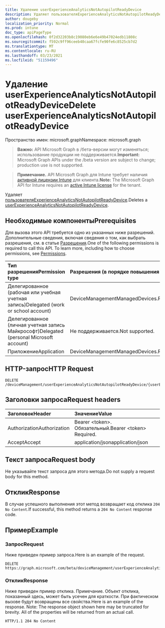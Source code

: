 ```yaml
---
title: Удаление userExperienceAnalyticsNotAutopilotReadyDevice
description: Удаляет пользователяExperienceAnalyticsNotAutopilotReadyDevice.
author: dougeby
localization_priority: Normal
ms.prod: intune
doc_type: apiPageType
ms.openlocfilehash: 0f2d32203b8c19080eb6e6e49b47024edb11808c
ms.sourcegitcommit: f592c9ff96ceeb40caa67fcfe90fe6c8525cb7d2
ms.translationtype: MT
ms.contentlocale: ru-RU
ms.lasthandoff: 03/23/2021
ms.locfileid: "51159496"
---
```

# <a name="delete-userexperienceanalyticsnotautopilotreadydevice"></a><span data-ttu-id="53cad-103">Удаление userExperienceAnalyticsNotAutopilotReadyDevice</span><span class="sxs-lookup"><span data-stu-id="53cad-103">Delete userExperienceAnalyticsNotAutopilotReadyDevice</span></span>

<span data-ttu-id="53cad-104">Пространство имен: microsoft.graph</span><span class="sxs-lookup"><span data-stu-id="53cad-104">Namespace: microsoft.graph</span></span>

> <span data-ttu-id="53cad-105">**Важно:** API Microsoft Graph в /бета-версии могут изменяться; использование продукции не поддерживается.</span><span class="sxs-lookup"><span data-stu-id="53cad-105">**Important:** Microsoft Graph APIs under the /beta version are subject to change; production use is not supported.</span></span>

> <span data-ttu-id="53cad-106">**Примечание.** API Microsoft Graph для Intune требует наличия [активной лицензии Intune](https://go.microsoft.com/fwlink/?linkid=839381) для клиента.</span><span class="sxs-lookup"><span data-stu-id="53cad-106">**Note:** The Microsoft Graph API for Intune requires an [active Intune license](https://go.microsoft.com/fwlink/?linkid=839381) for the tenant.</span></span>

<span data-ttu-id="53cad-107">Удаляет [пользователяExperienceAnalyticsNotAutopilotReadyDevice](../resources/intune-devices-userexperienceanalyticsnotautopilotreadydevice.md).</span><span class="sxs-lookup"><span data-stu-id="53cad-107">Deletes a [userExperienceAnalyticsNotAutopilotReadyDevice](../resources/intune-devices-userexperienceanalyticsnotautopilotreadydevice.md).</span></span>

## <a name="prerequisites"></a><span data-ttu-id="53cad-108">Необходимые компоненты</span><span class="sxs-lookup"><span data-stu-id="53cad-108">Prerequisites</span></span>
<span data-ttu-id="53cad-p101">Для вызова этого API требуется одно из указанных ниже разрешений. Дополнительные сведения, включая сведения о том, как выбрать разрешения, см. в статье [Разрешения](/graph/permissions-reference).</span><span class="sxs-lookup"><span data-stu-id="53cad-p101">One of the following permissions is required to call this API. To learn more, including how to choose permissions, see [Permissions](/graph/permissions-reference).</span></span>

|<span data-ttu-id="53cad-111">Тип разрешения</span><span class="sxs-lookup"><span data-stu-id="53cad-111">Permission type</span></span>|<span data-ttu-id="53cad-112">Разрешения (в порядке повышения привилегий)</span><span class="sxs-lookup"><span data-stu-id="53cad-112">Permissions (from least to most privileged)</span></span>|
|:---|:---|
|<span data-ttu-id="53cad-113">Делегированное (рабочая или учебная учетная запись)</span><span class="sxs-lookup"><span data-stu-id="53cad-113">Delegated (work or school account)</span></span>|<span data-ttu-id="53cad-114">DeviceManagementManagedDevices.ReadWrite.All</span><span class="sxs-lookup"><span data-stu-id="53cad-114">DeviceManagementManagedDevices.ReadWrite.All</span></span>|
|<span data-ttu-id="53cad-115">Делегированное (личная учетная запись Майкрософт)</span><span class="sxs-lookup"><span data-stu-id="53cad-115">Delegated (personal Microsoft account)</span></span>|<span data-ttu-id="53cad-116">Не поддерживается.</span><span class="sxs-lookup"><span data-stu-id="53cad-116">Not supported.</span></span>|
|<span data-ttu-id="53cad-117">Приложение</span><span class="sxs-lookup"><span data-stu-id="53cad-117">Application</span></span>|<span data-ttu-id="53cad-118">DeviceManagementManagedDevices.ReadWrite.All</span><span class="sxs-lookup"><span data-stu-id="53cad-118">DeviceManagementManagedDevices.ReadWrite.All</span></span>|

## <a name="http-request"></a><span data-ttu-id="53cad-119">HTTP-запрос</span><span class="sxs-lookup"><span data-stu-id="53cad-119">HTTP Request</span></span>
<!-- {
  "blockType": "ignored"
}
-->
``` http
DELETE /deviceManagement/userExperienceAnalyticsNotAutopilotReadyDevice/{userExperienceAnalyticsNotAutopilotReadyDeviceId}
```

## <a name="request-headers"></a><span data-ttu-id="53cad-120">Заголовки запроса</span><span class="sxs-lookup"><span data-stu-id="53cad-120">Request headers</span></span>
|<span data-ttu-id="53cad-121">Заголовок</span><span class="sxs-lookup"><span data-stu-id="53cad-121">Header</span></span>|<span data-ttu-id="53cad-122">Значение</span><span class="sxs-lookup"><span data-stu-id="53cad-122">Value</span></span>|
|:---|:---|
|<span data-ttu-id="53cad-123">Authorization</span><span class="sxs-lookup"><span data-stu-id="53cad-123">Authorization</span></span>|<span data-ttu-id="53cad-124">Bearer &lt;token&gt;. Обязательный.</span><span class="sxs-lookup"><span data-stu-id="53cad-124">Bearer &lt;token&gt; Required.</span></span>|
|<span data-ttu-id="53cad-125">Accept</span><span class="sxs-lookup"><span data-stu-id="53cad-125">Accept</span></span>|<span data-ttu-id="53cad-126">application/json</span><span class="sxs-lookup"><span data-stu-id="53cad-126">application/json</span></span>|

## <a name="request-body"></a><span data-ttu-id="53cad-127">Текст запроса</span><span class="sxs-lookup"><span data-stu-id="53cad-127">Request body</span></span>
<span data-ttu-id="53cad-128">Не указывайте текст запроса для этого метода.</span><span class="sxs-lookup"><span data-stu-id="53cad-128">Do not supply a request body for this method.</span></span>

## <a name="response"></a><span data-ttu-id="53cad-129">Отклик</span><span class="sxs-lookup"><span data-stu-id="53cad-129">Response</span></span>
<span data-ttu-id="53cad-130">В случае успешного выполнения этот метод возвращает код отклика `204 No Content`.</span><span class="sxs-lookup"><span data-stu-id="53cad-130">If successful, this method returns a `204 No Content` response code.</span></span>

## <a name="example"></a><span data-ttu-id="53cad-131">Пример</span><span class="sxs-lookup"><span data-stu-id="53cad-131">Example</span></span>

### <a name="request"></a><span data-ttu-id="53cad-132">Запрос</span><span class="sxs-lookup"><span data-stu-id="53cad-132">Request</span></span>
<span data-ttu-id="53cad-133">Ниже приведен пример запроса.</span><span class="sxs-lookup"><span data-stu-id="53cad-133">Here is an example of the request.</span></span>
``` http
DELETE https://graph.microsoft.com/beta/deviceManagement/userExperienceAnalyticsNotAutopilotReadyDevice/{userExperienceAnalyticsNotAutopilotReadyDeviceId}
```

### <a name="response"></a><span data-ttu-id="53cad-134">Отклик</span><span class="sxs-lookup"><span data-stu-id="53cad-134">Response</span></span>
<span data-ttu-id="53cad-p102">Ниже приведен пример отклика. Примечание. Объект отклика, показанный здесь, может быть усечен для краткости. При фактическом вызове будут возвращены все свойства.</span><span class="sxs-lookup"><span data-stu-id="53cad-p102">Here is an example of the response. Note: The response object shown here may be truncated for brevity. All of the properties will be returned from an actual call.</span></span>
``` http
HTTP/1.1 204 No Content
```





